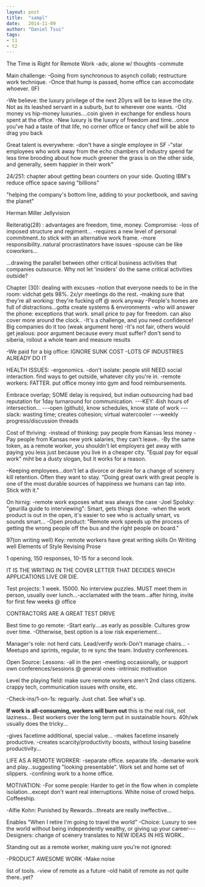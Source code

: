 ```yaml
---
layout: post
title:  "sampl"
date:   2014-11-09
author: "Daniel Tsui"
tags:
- t1
- t2
---
```



The Time is Right for Remote Work
-adv, alone w/ thoughts
-commute


Main challenge:
-Going from synchronous to asynch collab; restructure work technique.
-Once that hump is passed, home office can accomodate whoever. (IF)


-We believe: the luxury privilege of the next 20yrs will be to leave the city. Not as its leashed servant in a suburb, but to wherever one wants.
-Old money vs hip-money luxuries....coin given in exchange for endless hours spent at the office.
-New luxury is the luxury of freedom and time...once you've had a taste of that life, no corner office or fancy chef will be able to drag you back


Great talent is everywhere:
-don't have a single employee in SF
-"star employees who work away from the echo chambers of industry spend far less time brooding about how much greener the grass is on the other side, and generally, seem happier in their work"

24/251: chapter about getting bean counters on your side. Quoting IBM's reduce office space saving "billions"

"helping the company's bottom line, adding to your pocketbook, and saving the planet"

Herman Miller
Jellyvision


Reiteratig(28)
: advantages are freedom, time, money.
Compromise:
-loss of imposed structure and regiment...
-requires a new level of personal commitment..to stick with an alternative work frame. 
  -more responsibility..natural procrastinators have issues
-spouse can be like coworkers...


...drawing the parallel between other critical business activities that companies outsource. Why not let 'insiders' do the same critical activities outside?



Chapter (30): dealing with excuses
-notion that everyone needs to be in the room: vidchat gets 98%. 2x/yr meetings do the rest.
-making sure that they're all working: they're fucking off @ work anyway
-People's homes are full of distractions...gotta create systems & environments
-who will answer the phone: exceptions that work. small price to pay for freedom. can also cover more around the clock..
-It's a challenge, and you need confidence! Big companies do it too (weak argument here)
-It's not fair, others would get jealous: poor argument because every must suffer? don't send to siberia, rollout a whole team and measure results

-We paid for a big office: IGNORE SUNK COST
-LOTS OF INDUSTRIES ALREADY DO IT



HEALTH ISSUES:
-ergonomics.
-don't isolate: people still NEED social interaction. find ways to get outside, whatever city you're in.
-remote workers: FATTER. put office money into gym and food reimbursements.

Embrace overlap; SOME delay is required, but indian outsourcing had bad reputation for 1day turnaround for communication.
---KEY: 4ish hours of intersection...
---open (github), know schedules, know state of work
---slack: wasting time; creates cohesion; virtual watercooler
---weekly progress/discussion threads


Cost of thriving:
-instead of thinking: pay people from Kansas less money
-Pay people from Kansas new york salaries, they can't leave..
-By the same token, as a remote worker, you shouldn't let employers get away with paying you less just because you live in a cheaper city. "Equal pay for equal work" miht be a dusty slogan, but it works for a reason.

-Keeping employees...don't let a divorce or desire for a change of scenery kill retention. Often they want to stay.
"Doing great owrk with great people is one of the most durable sources of happiness we humans can tap into. Stick with it."

On hirnig:
-remote work exposes what was always the case
-Joel Spolsky: "geurilla guide to interviewing": Smart, gets things done.
-when the work product is out in the open, it's easier to see who is actually smart, vs sounds smart...
-Open product: "Remote work speeds up the process of getting the wrong people off the bus and the right people on board."

97(on writing well)
Key: remote workers have great writing skills
On Writing well
Elements of Style
Revising Prose

1 opening, 150 responses, 10-15 for a second look.

IT IS THE WRITING IN THE COVER LETTER THAT DECIDES WHICH APPLICATIONS LIVE OR DIE.


Test projects: 1 week. 15000.
No interview puzzles.
MUST meet them in person, usually over lunch...-acclamated with the team...after hiring, invite for first few weeks @ office



CONTRACTORS ARE A GREAT TEST DRIVE


Best time to go remote:
-Start early....as early as possible. Cultures grow over time.
-Otherwise, best option is a low risk experiement...

Manager's role: not herd cats. Lead/verify work-Don't manage chairs...
-Meetups and sprints, regular, to re sync the team. Industry conferences.


Open Source:
Lessons:
-all in the pen
-meeting occasionally, or support own conferences/sessions @ general ones
-intrinsic motivation

Level the playing field: make sure remote workers aren't 2nd class citizens. crappy tech, communication issues with onsite, etc.


-Check-ins/1-on-1s: reguarly. Just chat. See what's up.


**If work is all-consuming, workers will burn out** this is  the real risk, not laziness...
Best workers over the long term put in sustainable hours. 40h/wk usually does the tricky...


-gives facetime additional, special value...
-makes facetime insanely productive.
-creates scarcity/productivity boosts, without losing baseline productivity...


LIFE AS A REMOTE WORKER:
-separate office. separate life.
-demarke work and play...suggesting "looking presentable". Work set and home set of slippers.
-confining work to a home office.


MOTIVATION:
-For some people: Harder to get in the flow when in complete isolation...except don't want real interruptions. White noise of crowd helps. Coffeeship.

-Alfie Kohn: Punished by Rewards...threats are really ineffective...

Enables "When I retire I'm going to travel the world"
-Choice: Luxury to see the world without being independently wealthy, or giving up your career---Designers: change of scenery translates to NEW IDEAS IN HIS WORK..


Standing out as a remote worker, making usre you're not ignored:

-PRODUCT AWESOME WORK
-Make noise


list of tools.
-view of remote as a future
-old habit of remote as not quite there..yet?